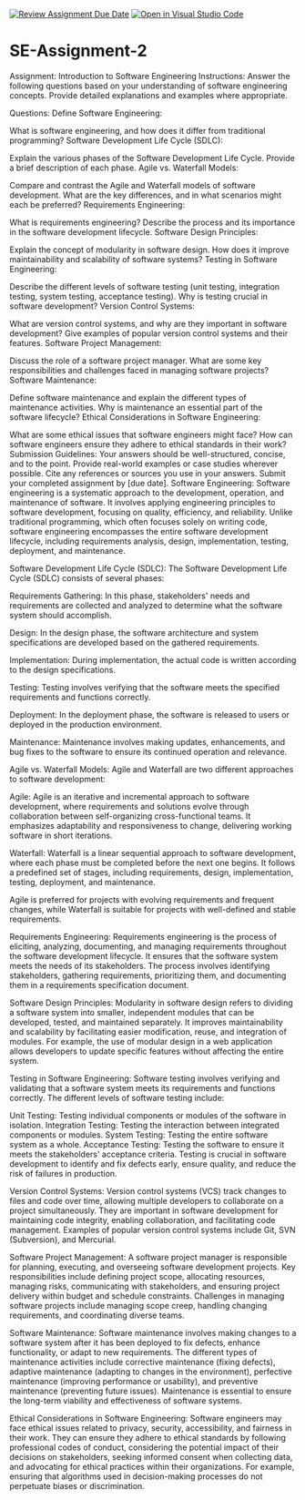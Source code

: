 [![Review Assignment Due Date](https://classroom.github.com/assets/deadline-readme-button-24ddc0f5d75046c5622901739e7c5dd533143b0c8e959d652212380cedb1ea36.svg)](https://classroom.github.com/a/-ucQIGTc)
[![Open in Visual Studio Code](https://classroom.github.com/assets/open-in-vscode-718a45dd9cf7e7f842a935f5ebbe5719a5e09af4491e668f4dbf3b35d5cca122.svg)](https://classroom.github.com/online_ide?assignment_repo_id=15225749&assignment_repo_type=AssignmentRepo)
# SE-Assignment-2
Assignment: Introduction to Software Engineering
Instructions:
Answer the following questions based on your understanding of software engineering concepts. Provide detailed explanations and examples where appropriate.

Questions:
Define Software Engineering:

What is software engineering, and how does it differ from traditional programming?
Software Development Life Cycle (SDLC):

Explain the various phases of the Software Development Life Cycle. Provide a brief description of each phase.
Agile vs. Waterfall Models:

Compare and contrast the Agile and Waterfall models of software development. What are the key differences, and in what scenarios might each be preferred?
Requirements Engineering:

What is requirements engineering? Describe the process and its importance in the software development lifecycle.
Software Design Principles:

Explain the concept of modularity in software design. How does it improve maintainability and scalability of software systems?
Testing in Software Engineering:

Describe the different levels of software testing (unit testing, integration testing, system testing, acceptance testing). Why is testing crucial in software development?
Version Control Systems:

What are version control systems, and why are they important in software development? Give examples of popular version control systems and their features.
Software Project Management:

Discuss the role of a software project manager. What are some key responsibilities and challenges faced in managing software projects?
Software Maintenance:

Define software maintenance and explain the different types of maintenance activities. Why is maintenance an essential part of the software lifecycle?
Ethical Considerations in Software Engineering:

What are some ethical issues that software engineers might face? How can software engineers ensure they adhere to ethical standards in their work?
Submission Guidelines:
Your answers should be well-structured, concise, and to the point.
Provide real-world examples or case studies wherever possible.
Cite any references or sources you use in your answers.
Submit your completed assignment by [due date].
Software Engineering:
Software engineering is a systematic approach to the development, operation, and maintenance of software. It involves applying engineering principles to software development, focusing on quality, efficiency, and reliability. Unlike traditional programming, which often focuses solely on writing code, software engineering encompasses the entire software development lifecycle, including requirements analysis, design, implementation, testing, deployment, and maintenance.

Software Development Life Cycle (SDLC):
The Software Development Life Cycle (SDLC) consists of several phases:

Requirements Gathering: In this phase, stakeholders' needs and requirements are collected and analyzed to determine what the software system should accomplish.

Design: In the design phase, the software architecture and system specifications are developed based on the gathered requirements.

Implementation: During implementation, the actual code is written according to the design specifications.

Testing: Testing involves verifying that the software meets the specified requirements and functions correctly.

Deployment: In the deployment phase, the software is released to users or deployed in the production environment.

Maintenance: Maintenance involves making updates, enhancements, and bug fixes to the software to ensure its continued operation and relevance.

Agile vs. Waterfall Models:
Agile and Waterfall are two different approaches to software development:

Agile: Agile is an iterative and incremental approach to software development, where requirements and solutions evolve through collaboration between self-organizing cross-functional teams. It emphasizes adaptability and responsiveness to change, delivering working software in short iterations.

Waterfall: Waterfall is a linear sequential approach to software development, where each phase must be completed before the next one begins. It follows a predefined set of stages, including requirements, design, implementation, testing, deployment, and maintenance.

Agile is preferred for projects with evolving requirements and frequent changes, while Waterfall is suitable for projects with well-defined and stable requirements.

Requirements Engineering:
Requirements engineering is the process of eliciting, analyzing, documenting, and managing requirements throughout the software development lifecycle. It ensures that the software system meets the needs of its stakeholders. The process involves identifying stakeholders, gathering requirements, prioritizing them, and documenting them in a requirements specification document.

Software Design Principles:
Modularity in software design refers to dividing a software system into smaller, independent modules that can be developed, tested, and maintained separately. It improves maintainability and scalability by facilitating easier modification, reuse, and integration of modules. For example, the use of modular design in a web application allows developers to update specific features without affecting the entire system.

Testing in Software Engineering:
Software testing involves verifying and validating that a software system meets its requirements and functions correctly. The different levels of software testing include:

Unit Testing: Testing individual components or modules of the software in isolation.
Integration Testing: Testing the interaction between integrated components or modules.
System Testing: Testing the entire software system as a whole.
Acceptance Testing: Testing the software to ensure it meets the stakeholders' acceptance criteria.
Testing is crucial in software development to identify and fix defects early, ensure quality, and reduce the risk of failures in production.

Version Control Systems:
Version control systems (VCS) track changes to files and code over time, allowing multiple developers to collaborate on a project simultaneously. They are important in software development for maintaining code integrity, enabling collaboration, and facilitating code management. Examples of popular version control systems include Git, SVN (Subversion), and Mercurial.

Software Project Management:
A software project manager is responsible for planning, executing, and overseeing software development projects. Key responsibilities include defining project scope, allocating resources, managing risks, communicating with stakeholders, and ensuring project delivery within budget and schedule constraints. Challenges in managing software projects include managing scope creep, handling changing requirements, and coordinating diverse teams.

Software Maintenance:
Software maintenance involves making changes to a software system after it has been deployed to fix defects, enhance functionality, or adapt to new requirements. The different types of maintenance activities include corrective maintenance (fixing defects), adaptive maintenance (adapting to changes in the environment), perfective maintenance (improving performance or usability), and preventive maintenance (preventing future issues). Maintenance is essential to ensure the long-term viability and effectiveness of software systems.

Ethical Considerations in Software Engineering:
Software engineers may face ethical issues related to privacy, security, accessibility, and fairness in their work. They can ensure they adhere to ethical standards by following professional codes of conduct, considering the potential impact of their decisions on stakeholders, seeking informed consent when collecting data, and advocating for ethical practices within their organizations. For example, ensuring that algorithms used in decision-making processes do not perpetuate biases or discrimination.
